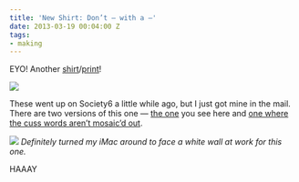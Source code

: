 ```yaml
---
title: 'New Shirt: Don’t — with a —'
date: 2013-03-19 00:04:00 Z
tags:
- making
---
```


EYO! Another [shirt](http://society6.com/psyoko/Dont--with-a--FRESH_T-shirt#11=49&4=75)/[print](http://society6.com/psyoko/Dont--with-a--FRESH_Print)!

![](https://dl.dropbox.com/u/28312/Yoko.is%20Assets/Images/2013-0318-dfwab-1.jpg)

These went up on Society6 a little while ago, but I just got mine in the mail. There are two versions of this one — [the one](http://society6.com/psyoko/Dont--with-a--FRESH_T-shirt#11=49&4=75) you see here and [one where the cuss words aren’t mosaic’d out](http://society6.com/psyoko/Dont-fuck-with-a-bitch_T-shirt#11=49&4=75).

![](https://dl.dropbox.com/u/28312/Yoko.is%20Assets/Images/2013-0318-dfwab-2.jpg)
*Definitely turned my iMac around to face a white wall at work for this one.*  

HAAAY
